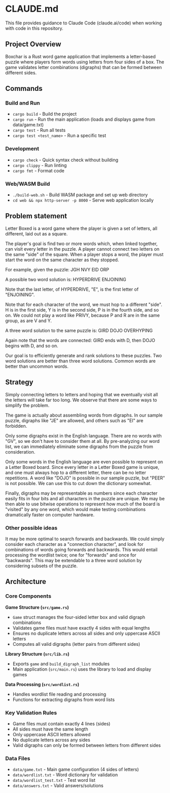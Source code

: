 # CLAUDE.md

This file provides guidance to Claude Code (claude.ai/code) when working with code in this repository.

## Project Overview

Boxchar is a Rust word game application that implements a letter-based puzzle where players form words using letters from four sides of a box. The game validates letter combinations (digraphs) that can be formed between different sides.

## Commands

### Build and Run
- `cargo build` - Build the project
- `cargo run` - Run the main application (loads and displays game from data/game.txt)
- `cargo test` - Run all tests
- `cargo test <test_name>` - Run a specific test

### Development
- `cargo check` - Quick syntax check without building
- `cargo clippy` - Run linting
- `cargo fmt` - Format code

### Web/WASM Build
- `./build-web.sh` - Build WASM package and set up web directory
- `cd web && npx http-server -p 8000` - Serve web application locally

## Problem statement

Letter Boxed is a word game where the player is given a set of letters, all different, laid out as a square.

The player's goal is find two or more words which, when linked together, can visit every letter in the puzzle. A player cannot connect two letters on the same "side" of the square. When a player stops 
a word, the player must start the word on the same character as they stopped.

For example, given the puzzle:
    JGH NVY EID ORP

A possible two word solution is:
    HYPERDRIVE ENJOINING

Note that the last letter, of HYPERDRIVE, "E", is the first letter of "ENJOINING".

Note that for each character of the word, we must hop to a different "side". H is in the first side,
Y is in the second side, P is in the fourth side, and so on. We could not play a word like PRIVY, because
P and R are in the same group, as are V and Y.

A three word solution to the same puzzle is:
    GIRD DOJO OVERHYPING

Again note that the words are connected: GIRD ends with D, then DOJO begins with D, and so on.

Our goal is to efficiently generate and rank solutions to these puzzles. Two word solutions are better
than three word solutions. Common words are better than uncommon words.

## Strategy

Simply connecting letters to letters and hoping that we eventually visit all the letters will take 
far too long. We observe that there are some ways to simplify the problem.

The game is actually about assembling words from digraphs. In our sample puzzle, digraphs like "JE" are allowed, and others such as "EI" are forbidden. 

Only some digraphs exist in the English language. There are no words with "GV", so we don't have to 
consider them at all. By pre-analyzing our word list, we can immediately eliminate some digraphs from the puzzle from consideration.

Only some words in the English language are even possible to represent on a Letter Boxed board. Since 
every letter in a Letter Boxed game is unique, and one must always hop to a different letter, there 
can be no letter repetitions. A word like "DOJO" is possible in our sample puzzle, but "PEER" is not 
possible. We can use this to cut down the dictionary somewhat.

Finally, digraphs may be representable as numbers since each character easily fits in four bits and 
all characters in the puzzle are unique. We may be then able to use bitwise operations to represent how much of the board is "visited" by any one word, which would make testing combinations dramatically
faster on computer hardware.

### Other possible ideas

It may be more optimal to search forwards and backwards. We could simply consider each character as a 
"connection character", and look for combinations of words going forwards and backwards. This would 
entail processing the wordlist twice; one for "forwards" and once for "backwards". This may be extendable to a three word solution by considering subsets of the puzzle.

## Architecture

### Core Components

**Game Structure (`src/game.rs`)**
- `Game` struct manages the four-sided letter box and valid digraph combinations
- Validates game files must have exactly 4 sides with equal lengths
- Ensures no duplicate letters across all sides and only uppercase ASCII letters
- Computes all valid digraphs (letter pairs from different sides)

**Library Structure (`src/lib.rs`)**
- Exports `game` and `build_digraph_list` modules
- Main application (`src/main.rs`) uses the library to load and display games

**Data Processing (`src/wordlist.rs`)**
- Handles wordlist file reading and processing
- Functions for extracting digraphs from word lists

### Key Validation Rules
- Game files must contain exactly 4 lines (sides)
- All sides must have the same length
- Only uppercase ASCII letters allowed
- No duplicate letters across any sides
- Valid digraphs can only be formed between letters from different sides

### Data Files
- `data/game.txt` - Main game configuration (4 sides of letters)
- `data/wordlist.txt` - Word dictionary for validation
- `data/wordlist_test.txt` - Test word list
- `data/answers.txt` - Valid answers/solutions